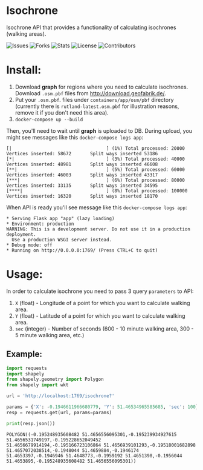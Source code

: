 # Isochrone
Isochrone API that provides a functionality of calculating isochrones (walking areas).

![Issues](https://img.shields.io/github/issues/punkerpunker/geofeat)
![Forks](https://img.shields.io/github/forks/punkerpunker/geofeat)
![Stats](https://img.shields.io/github/stars/punkerpunker/geofeat)
![License](https://img.shields.io/github/license/punkerpunker/geofeat)
![Contributors](https://img.shields.io/github/contributors/punkerpunker/geofeat)

# Install:

1. Download **graph** for regions where you need to calculate isochrones. Download `.osm.pbf` files from http://download.geofabrik.de/. 
2. Put your `.osm.pbf`. files under `containers/app/osm/pbf` directory (currently there is `rutland-latest.osm.pbf` for illustration reasons, remove it if you don't need this area).
3. `docker-compose up --build`

Then, you'll need to wait until **graph** is uploaded to DB. During upload, you might see messages like this `docker-compose logs app`:

```
[|                                   ] (1%) Total processed: 20000        Vertices inserted: 58672       Split ways inserted 53186
[*|                                  ] (3%) Total processed: 40000        Vertices inserted: 48981       Split ways inserted 46608
[**|                                 ] (5%) Total processed: 60000        Vertices inserted: 46003       Split ways inserted 43317
[***|                                ] (6%) Total processed: 80000        Vertices inserted: 33135       Split ways inserted 34595
[****|                               ] (8%) Total processed: 100000       Vertices inserted: 16320       Split ways inserted 18170
```

When API is ready you'll see message like this `docker-compose logs app`:
```
* Serving Flask app "app" (lazy loading)
* Environment: production
WARNING: This is a development server. Do not use it in a production deployment.
  Use a production WSGI server instead.
* Debug mode: off
* Running on http://0.0.0.0:1769/ (Press CTRL+C to quit)
```

# Usage:

In order to calculate isochrone you need to pass 3 query `parameters` to API:

1. `X` (float) - Longitude of a point for which you want to calculate walking area. 
2. `Y` (float) - Latitude of a point for which you want to calculate walking area. 
3. `sec` (integer) - Number of seconds (600 - 10 minute walking area, 300 - 5 minute walking area, etc.) 

## Example:
```python
import requests
import shapely
from shapely.geometry import Polygon
from shapely import wkt

url = 'http://localhost:1769/isochrone?'

params = {'X': -0.1946611966680779, 'Y': 51.46534965585685, 'sec': 100}
resp = requests.get(url, params=params)

print(resp.json())
```
```
POLYGON((-0.195248935608482 51.4656556095301,-0.195239934927615 51.4656531749197,-0.195228652049452 51.4656679914194,-0.195166723106864 51.4656939101293,-0.19518001682898 51.4657072038514,-0.1948044 51.4659884,-0.1946174 51.4653397,-0.1946946 51.4648773,-0.1959192 51.4651398,-0.1956044 51.4653895,-0.195248935608482 51.4656556095301))
```
